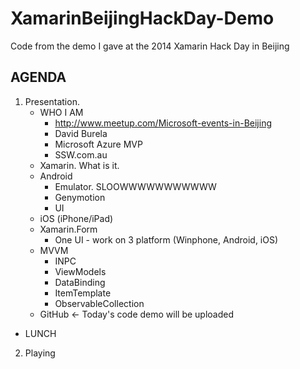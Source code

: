 XamarinBeijingHackDay-Demo
==========================

Code from the demo I gave at the 2014 Xamarin Hack Day in Beijing



AGENDA
-----
1. Presentation.
	* WHO I AM
		* http://www.meetup.com/Microsoft-events-in-Beijing
		* David Burela
		* Microsoft Azure MVP
		* SSW.com.au
	* Xamarin. What is it.
	* Android
		* Emulator. SLOOWWWWWWWWWWW
		* Genymotion
		* UI
	* iOS (iPhone/iPad)
	* Xamarin.Form
		* One UI - work on 3 platform (Winphone, Android, iOS)
	* MVVM
		* INPC
		* ViewModels
		* DataBinding
		* ItemTemplate
		* ObservableCollection
	* GitHub <- Today's code demo will be uploaded

* LUNCH
2. Playing

